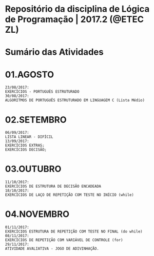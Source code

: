 # Repositório da disciplina de Lógica de Programação | 2017.2 (@ETEC ZL)

# Sumário das Atividades

# 01.AGOSTO
	23/08/2017:
	EXERCÍCIOS - PORTUGUÊS ESTRUTURADO
	30/08/2017:
	ALGORITMOS DE PORTUGUÊS ESTRUTURADO EM LINGUAGEM C (Lista Médio)

# 02.SETEMBRO
	06/09/2017:
	LISTA LINEAR - DIFÍCIL
	13/09/2017:
	EXERCÍCIOS EXTRAS;
	EXERCÍCIOS DECISÃO;

# 03.OUTUBRO
	11/10/2017:
	EXERCÍCIOS DE ESTRUTURA DE DECISÃO ENCADEADA
	18/10/2017:
	EXERCÍCIOS DE LAÇO DE REPETIÇÃO COM TESTE NO INÍCIO (while)

# 04.NOVEMBRO
	01/11/2017:
	EXERCÍCIOS ESTRUTURA DE REPETIÇÃO COM TESTE NO FINAL (do while)
	08/11/2017:
	EXERCÍCIOS DE REPETIÇÃO COM VARIÁVEL DE CONTROLE (for)
	29/11/2017:
	ATIVIDADE AVALIATIVA - JOGO DE ADIVINHAÇÃO.
